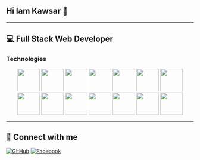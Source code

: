 ## Hi Iam Kawsar 👋

---

## 💻 Full Stack Web Developer

### Technologies

<p align="center">
  <img src="https://cdn.jsdelivr.net/gh/devicons/devicon/icons/html5/html5-original.svg" width="60" height="60" />
  <img src="https://cdn.jsdelivr.net/gh/devicons/devicon/icons/css3/css3-original.svg" width="60" height="60" />
  <img src="https://cdn.jsdelivr.net/gh/devicons/devicon/icons/bootstrap/bootstrap-plain.svg" width="60" height="60" />
  <img src="https://cdn.jsdelivr.net/gh/devicons/devicon/icons/tailwindcss/tailwindcss-original.svg" width="60" height="60" />
  <img src="https://cdn.jsdelivr.net/gh/devicons/devicon/icons/javascript/javascript-original.svg" width="60" height="60" />
  <img src="https://cdn.jsdelivr.net/gh/devicons/devicon/icons/react/react-original.svg" width="60" height="60" />
  <img src="https://cdn.jsdelivr.net/gh/devicons/devicon/icons/nextjs/nextjs-original.svg" width="60" height="60" />
  <img src="https://cdn.jsdelivr.net/gh/devicons/devicon/icons/nodejs/nodejs-original.svg" width="60" height="60" />
  <img src="https://cdn.jsdelivr.net/gh/devicons/devicon/icons/express/express-original.svg" width="60" height="60" />
  <img src="https://cdn.jsdelivr.net/gh/devicons/devicon/icons/mongodb/mongodb-original.svg" width="60" height="60" />
  <img src="https://cdn.jsdelivr.net/gh/devicons/devicon/icons/amazonwebservices/amazonwebservices-original.svg" width="60" height="60" />
  <img src="https://cdn.jsdelivr.net/gh/devicons/devicon/icons/linux/linux-original.svg" width="60" height="60" />
  <img src="https://cdn.jsdelivr.net/gh/devicons/devicon/icons/vercel/vercel-original.svg" width="60" height="60" />
  <img src="https://cdn.jsdelivr.net/gh/devicons/devicon/icons/netlify/netlify-original.svg" width="60" height="60" />
</p>

---

## 🔗 Connect with me
[![GitHub](https://img.shields.io/badge/GitHub-100000?style=for-the-badge&logo=github)](https://github.com/kawsar9990)
[![Facebook](https://img.shields.io/badge/Facebook-1877F2?style=for-the-badge&logo=facebook)](https://facebook.com/kawsar9990)
